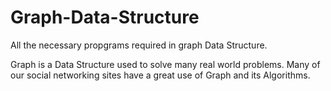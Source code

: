 # Graph-Data-Structure

All the necessary propgrams required in graph Data Structure.

Graph is a Data Structure used to solve many real world problems. Many of our social networking sites have a great use of Graph and its Algorithms.

